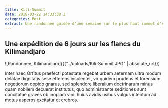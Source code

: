 ```yaml
---
title: Kili-Summit
date: 2018-03-22 14:33:38 Z
categories: Post
extract: Une randonnée guidée d'une semaine sur le plus haut sommet d'Afrique. Une belle expérience de l'altitude
---
```


<h2>Une expédition de 6 jours sur les flancs du Kilimandjaro</h2>

![Randonnee, Kilimandjaro]({{"../uploads/Kili-Summit.JPG" | absolute_url}})
<br>

<p>Inter haec Orfitus praefecti potestate regebat urbem aeternam ultra modum delatae dignitatis sese efferens insolenter, vir quidem prudens et forensium negotiorum oppido gnarus, sed splendore liberalium doctrinarum minus quam nobilem decuerat institutus, quo administrante seditiones sunt concitatae graves ob inopiam vini: huius avidis usibus vulgus intentum ad motus asperos excitatur et crebros.</p>
